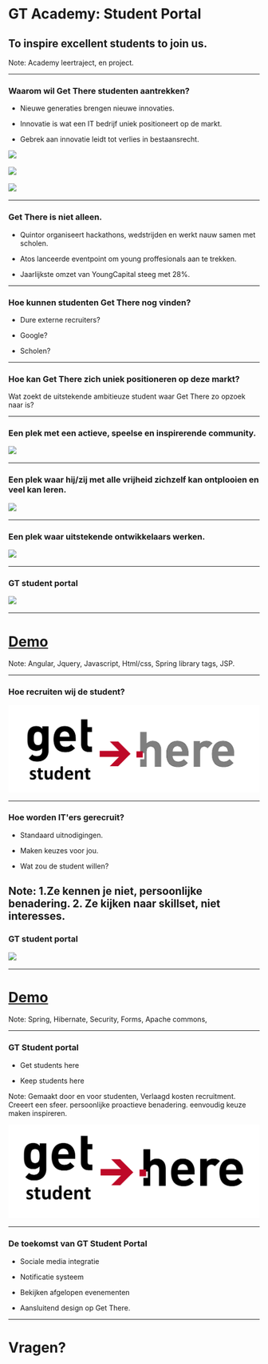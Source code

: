 <!-- 
- Inweven van leerprocess. 
- Tekst reductie eerste helft. 
- Intentie presentatie veranderen naar leerproces. 
- Spelling 
--> 

# GT Academy: Student Portal
## To inspire excellent students to join us. 

Note: Academy leertraject, en project. 

---

### Waarom wil Get There studenten aantrekken?

- Nieuwe generaties brengen nieuwe innovaties. 
<!-- .element: class="fragment" -->
- Innovatie is wat een IT bedrijf uniek positioneert op de markt. 
<!-- .element: class="fragment" -->
- Gebrek aan innovatie leidt tot verlies in bestaansrecht.
<!-- .element: class="fragment" -->

![](http://company.nokia.com/sites/default/files/gallery/images/nokia_white_logo.png)
<!-- .element: class="fragment" height="150px" width="auto" -->
![](http://vector.me/files/images/5/1/51491/kodak.png) 
<!-- .element: class="fragment" height="150px" width="auto" -->
![](http://entoen.tv/wp-content/uploads/Hyves-front.jpg) 
<!-- .element: class="fragment" height="150px" width="auto" -->

---

### Get There is niet alleen.
- Quintor organiseert hackathons, wedstrijden en werkt nauw samen met
  scholen. 
<!-- .element: class="fragment" -->
- Atos lanceerde eventpoint om young proffesionals aan te trekken.
<!-- .element: class="fragment" -->
- Jaarlijkste omzet van YoungCapital steeg met 28%.
<!-- .element: class="fragment" -->

---

### Hoe kunnen studenten Get There nog vinden?
- Dure externe recruiters?
<!-- .element: class="fragment" -->
- Google?
<!-- .element: class="fragment" -->
- Scholen?
<!-- .element: class="fragment" -->

---

### Hoe kan Get There zich uniek positioneren op deze markt?
Wat zoekt de uitstekende ambitieuze student waar Get There zo opzoek naar is?

---

###  Een plek met een actieve, speelse en inspirerende community.
![](https://services.google.com/fh/files/helpcenter/engandtechjobsfow.jpg)
<!-- .element: height="500px" width="auto" -->

---

###  Een plek waar hij/zij met alle vrijheid zichzelf kan ontplooien en veel kan leren.
![](https://services.google.com/fh/files/helpcenter/engandtechjobsfow2.jpg)
<!-- .element: height="450px" width="auto" -->

---

### Een plek waar uitstekende ontwikkelaars werken. 
![](https://services.google.com/fh/files/newsletters/careers_last2.jpg) 
<!-- .element: height="500px" width="auto" -->

---

### GT student portal
![](http://www.speakart.nl/sites/default/files/presenteren_pitchen_groningen_getthere.jpg)

---

# [Demo](http://localhost:8080/)
Note: Angular, Jquery, Javascript, Html/css, Spring library tags, JSP. 

---

### Hoe recruiten wij de student?
![](getStudentHere.png) 

---

### Hoe worden IT'ers gerecruit? 
- Standaard uitnodigingen.
<!-- .element: class="fragment" -->
- Maken keuzes voor jou.
<!-- .element: class="fragment" -->
- Wat zou de student willen?
<!-- .element: class="fragment" -->
Note: 1.Ze kennen je niet, persoonlijke benadering. 2. Ze kijken naar skillset, niet interesses.
---

### GT student portal
![](http://www.speakart.nl/sites/default/files/presenteren_pitchen_groningen_getthere.jpg)

---

# [Demo](http://localhost:8080/)
Note: Spring, Hibernate, Security, Forms, Apache commons, 

---

### GT Student portal
- Get students here
<!-- .element: class="fragment" -->
- Keep students here
<!-- .element: class="fragment" -->

Note: Gemaakt door en voor studenten, Verlaagd kosten recruitment. Creeert een sfeer. persoonlijke proactieve benadering. eenvoudig  keuze  maken inspireren.

![](getStudentHere2.png)

---

### De toekomst van GT Student Portal 
- Sociale media integratie
<!-- .element: class="fragment" -->
- Notificatie systeem
<!-- .element: class="fragment" -->
- Bekijken afgelopen evenementen
<!-- .element: class="fragment" -->
- Aansluitend design op Get There.
<!-- .element: class="fragment" -->

---


# Vragen? 

